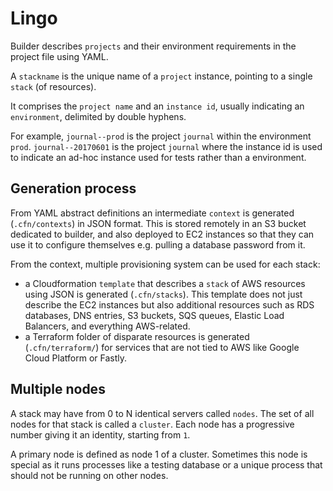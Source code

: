 # Lingo

Builder describes `projects` and their environment requirements in the project file using YAML.

A `stackname` is the unique name of a `project` instance, pointing to a single `stack` (of resources).

It comprises the `project name` and an `instance id`, usually indicating an `environment`, delimited by double hyphens.

For example, `journal--prod` is the project `journal` within the environment `prod`. `journal--20170601` is the project `journal` where the instance id is used to indicate an ad-hoc instance used for tests rather than a environment.

## Generation process

From YAML abstract definitions an intermediate `context` is generated (`.cfn/contexts`) in JSON format. This is stored remotely in an S3 bucket dedicated to builder, and also deployed to EC2 instances so that they can use it to configure themselves e.g. pulling a database password from it.

From the context, multiple provisioning system can be used for each stack:

- a Cloudformation `template` that describes a `stack` of AWS resources using JSON is generated (`.cfn/stacks`). This template does not just describe the EC2 instances but also additional resources such as RDS databases, DNS entries, S3 buckets, SQS queues, Elastic Load Balancers, and everything AWS-related.
- a Terraform folder of disparate resources is generated (`.cfn/terraform/`) for services that are not tied to AWS like Google Cloud Platform or Fastly.

## Multiple nodes

A stack may have from 0 to N identical servers called `nodes`. The set of all nodes for that stack is called a `cluster`. Each node has a progressive number giving it an identity, starting from `1`.

A primary node is defined as node 1 of a cluster. Sometimes this node is special as it runs processes like a testing database or a unique process that should not be running on other nodes.
